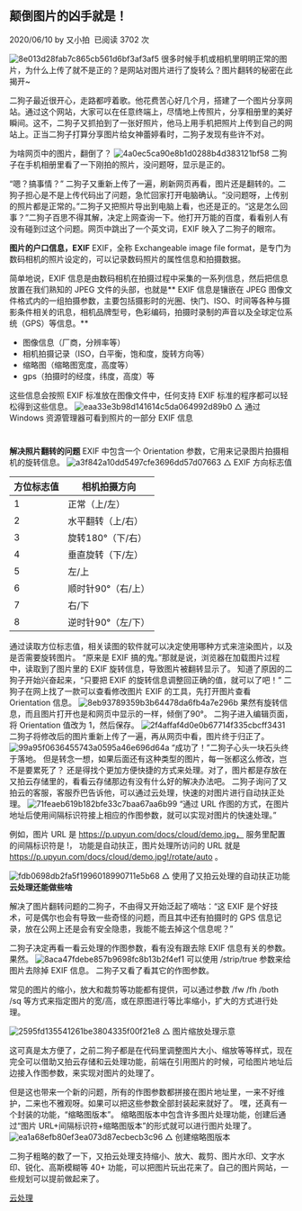 ## 颠倒图片的凶手就是！

2020/06/10 by 又小拍  已阅读 3702 次

![8e013d28fab7c865cb561d6bf3af3af5](https://cdn.jsdelivr.net/gh/hjb2722404/myimg/20201231101856.jpg)
很多时候手机或相机里明明正常的图片，为什么上传了就不是正的？是网站对图片进行了旋转么？图片翻转的秘密在此揭开~

二狗子最近很开心，走路都哼着歌。他花费苦心好几个月，搭建了一个图片分享网站。通过这个网站，大家可以在任意终端上，尽情地上传照片，分享相册里的美好瞬间。这不，二狗子又抓拍到了一张好照片，他马上用手机把照片上传到自己的网站上。正当二狗子打算分享图片给女神蕾婷看时，二狗子发现有些许不对。

为啥网页中的图片，翻倒了？
![4a0ec5ca90e8b1d0288b4d383121bf58](https://cdn.jsdelivr.net/gh/hjb2722404/myimg/20201231101909.png)
二狗子在手机相册里看了一下刚拍的照片，没问题呀，显示是正的。

“嗯？搞事情？” 二狗子又重新上传了一遍，刷新网页再看，图片还是翻转的。二狗子担心是不是上传代码出了问题，急忙回家打开电脑确认。“没问题呀，上传别的照片都是正常的。”二狗子又把照片导出到电脑上看，也还是正的。“这是怎么回事？”二狗子百思不得其解，决定上网查询一下。他打开万能的百度，看看别人有没有碰到过这个问题。网页中跳出了一个英文词，EXIF 映入了二狗子的眼帘。

**图片的户口信息，EXIF**
EXIF，全称 Exchangeable image file format，是专门为数码相机的照片设定的，可以记录数码照片的属性信息和拍摄数据。

简单地说，EXIF 信息是由数码相机在拍摄过程中采集的一系列信息，然后把信息放置在我们熟知的 JPEG 文件的头部，也就是** EXIF 信息是镶嵌在 JPEG 图像文件格式内的一组拍摄参数，主要包括摄影时的光圈、快门、ISO、时间等各种与摄影条件相关的讯息，相机品牌型号，色彩编码，拍摄时录制的声音以及全球定位系统（GPS）等信息。**

- 图像信息（厂商，分辨率等）
- 相机拍摄记录（ISO，白平衡，饱和度，旋转方向等）
- 缩略图（缩略图宽度，高度等）
- gps（拍摄时的经度，纬度，高度）等

这些信息会按照 EXIF 标准放在图像文件中，任何支持 EXIF 标准的程序都可以轻松得到这些信息。
![eaa33e3b98d141614c5da064992d89b0](https://cdn.jsdelivr.net/gh/hjb2722404/myimg/20201231102124.png)
△ 通过 Windows 资源管理器可看到照片的一部分 EXIF 信息

#

**解决照片翻转的问题**
EXIF 中包含一个 Orientation 参数，它用来记录图片拍摄相机的旋转信息。
![a3f842a10dd5497cfe3696dd57d07663](https://cdn.jsdelivr.net/gh/hjb2722404/myimg/20201231102223.png)
△ EXIF 方向标志值

| 方位标志值 | 相机拍摄方向 |
| --- | --- |
| 1   | 正常（上/左） |
| 2   | 水平翻转（上/右） |
| 3   | 旋转180°（下/右） |
| 4   | 垂直旋转（下/左） |
| 5   | 左/上 |
| 6   | 顺时针90°（右/上） |
| 7   | 右/下 |
| 8   | 逆时针90°（左/下） |

通过读取方位标志值，相关读图的软件就可以决定使用哪种方式来渲染图片，以及是否需要旋转图片。
“原来是 EXIF 搞的鬼。”那就是说，浏览器在加载图片过程中，读取到了图片里的 EXIF 旋转信息，导致图片被翻转显示了。
知道了原因的二狗子开始兴奋起来，“只要把 EXIF 的旋转信息调整回正确的值，就可以了吧！”
二狗子在网上找了一款可以查看修改图片 EXIF 的工具，先打开图片查看 Orientation 信息。
![8eb93789359b3b64478da6fb4a7e296b](https://cdn.jsdelivr.net/gh/hjb2722404/myimg/20201231102342.png)
果然有旋转信息，而且图片打开也是和网页中显示的一样，倾倒了90°。
二狗子进入编辑页面，将 Orientation 值改为 1，然后保存。
![2f4affaf4d0e0b67714f335cbcff3431](https://cdn.jsdelivr.net/gh/hjb2722404/myimg/20201231102406.png)
二狗子将修改后的图片重新上传了一遍，再从网页中看，图片终于归正了。
![99a95f0636455743a0595a46e696d64a](https://cdn.jsdelivr.net/gh/hjb2722404/myimg/20201231102512.png)
“成功了！”二狗子心头一块石头终于落地。
但是转念一想，如果后面还有这种类型的图片，每一张都这么修改，岂不是要累死了？
还是得找个更加方便快捷的方式来处理。对了，图片都是存放在又拍云存储里的，看看云存储那边有没有什么好的解决办法吧。
二狗子询问了又拍云的客服，客服乔巴告诉他，可以通过云处理，快速的对图片进行自动扶正处理。
![71feaeb619b182bfe33c7baa67aa6b99](https://cdn.jsdelivr.net/gh/hjb2722404/myimg/20201231102747.png)
“通过 URL 作图的方式，在图片地址后使用间隔标识符接上相应的作图参数，就可以实现对图片的快速处理。”

例如，图片 URL 是 https://p.upyun.com/docs/cloud/demo.jpg， 服务里配置的间隔标识符是 !， 功能是自动扶正，图片处理所访问的 URL 就是 https://p.upyun.com/docs/cloud/demo.jpg!/rotate/auto 。

![fdb0698db2fa5f1996018990711e5b68](https://cdn.jsdelivr.net/gh/hjb2722404/myimg/20201231102759.png)
△ 使用了又拍云处理的自动扶正功能
**云处理还能做些啥**

解决了图片翻转问题的二狗子，不由得又开始泛起了嘀咕：“这 EXIF 是个好技术，可是偶尔也会有导致一些奇怪的问题，而且其中还有拍摄时的 GPS 信息记录，放在公网上还是会有安全隐患，我能不能去掉这个信息呢？”

二狗子决定再看一看云处理的作图参数，看有没有跟去除 EXIF 信息有关的参数。
果然。
![8aca47fdebe857b9698fc8b13b2f4ef1](https://cdn.jsdelivr.net/gh/hjb2722404/myimg/20201231104838.png)
可以使用 /strip/true 参数来给图片去除掉 EXIF 信息。
二狗子又看了看其它的作图参数。

常见的图片的缩小，放大和裁剪等功能都有提供，可以通过参数 /fw /fh /both /sq 等方式来指定图片的宽/高，或在原图进行等比率缩小，扩大的方式进行处理。

![2595fd135541261be3804335f00f21e8](https://cdn.jsdelivr.net/gh/hjb2722404/myimg/20201231104924.png)
△ 图片缩放处理示意

这可真是太方便了，之前二狗子都是在代码里调整图片大小、缩放等等样式，现在完全可以借助又拍云存储和云处理功能，前端在引用图片的时候，可给图片地址后边接入作图参数，来实现对图片的处理了。

但是这也带来一个新的问题，所有的作图参数都拼接在图片地址里，一来不好维护，二来也不雅观呀。如果可以把这些参数全部封装起来就好了。
嘿，还真有一个封装的功能，“缩略图版本”。
缩略图版本中包含许多图片处理功能，创建后通过“图片 URL+间隔标识符+缩略图版本”的形式就可以进行图片处理了。
![ea1a68efb80ef3ea073d87ecbecb3c96](https://cdn.jsdelivr.net/gh/hjb2722404/myimg/20201231105001.png)
△ 创建缩略图版本

二狗子粗略的数了一下，又拍云处理支持缩小、放大、裁剪、图片水印、文字水印、锐化、高斯模糊等 40+ 功能，可以把图片玩出花来了。自己的图片网站，一些规划可以提前做起来了。

 [云处理](https://www.upyun.com/tech/tags/%E4%BA%91%E5%A4%84%E7%90%86)


